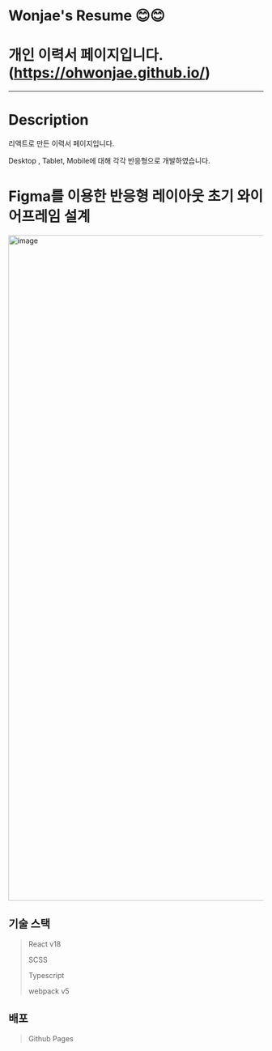 # Wonjae's Resume 😊😊
# 개인 이력서 페이지입니다. (https://ohwonjae.github.io/)

-----------------------
# Description
리액트로 만든 이력서 페이지입니다.

Desktop , Tablet, Mobile에 대해 각각 반응형으로 개발하였습니다.

# Figma를 이용한 반응형 레이아웃 초기 와이어프레임 설계
<img width="1315" alt="image" src="https://github.com/OhWonjae/OhWonjae.github.io/assets/43844233/71a4ebd7-c335-4d32-86ce-51c76d340111">

## 기술 스택

> React v18
>
> SCSS
> 
> Typescript
> 
> webpack v5
> 

## 배포
> Github Pages
